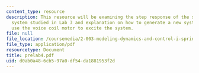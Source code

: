 ```yaml
---
content_type: resource
description: This resource will be examining the step response of the spring/mass/damper
  system studied in Lab 3 and explanation on how to generate a new system model to
  use the voice coil motor to excite the system.
file: null
file_location: /coursemedia/2-003-modeling-dynamics-and-control-i-spring-2005/d0ab0a486cb597a0df54da1881953f2d_prelab4.pdf
file_type: application/pdf
resourcetype: Document
title: prelab4.pdf
uid: d0ab0a48-6cb5-97a0-df54-da1881953f2d
---
```

